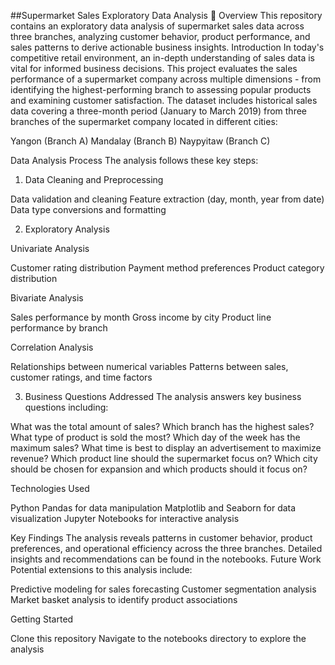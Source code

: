 ##Supermarket Sales Exploratory Data Analysis 🛒
Overview
This repository contains an exploratory data analysis of supermarket sales data across three branches, analyzing customer behavior, product performance, and sales patterns to derive actionable business insights.
Introduction
In today's competitive retail environment, an in-depth understanding of sales data is vital for informed business decisions. This project evaluates the sales performance of a supermarket company across multiple dimensions - from identifying the highest-performing branch to assessing popular products and examining customer satisfaction.
The dataset includes historical sales data covering a three-month period (January to March 2019) from three branches of the supermarket company located in different cities:

Yangon (Branch A)
Mandalay (Branch B)
Naypyitaw (Branch C)

Data Analysis Process
The analysis follows these key steps:
1. Data Cleaning and Preprocessing

Data validation and cleaning
Feature extraction (day, month, year from date)
Data type conversions and formatting

2. Exploratory Analysis

Univariate Analysis

Customer rating distribution
Payment method preferences
Product category distribution


Bivariate Analysis

Sales performance by month
Gross income by city
Product line performance by branch


Correlation Analysis

Relationships between numerical variables
Patterns between sales, customer ratings, and time factors



3. Business Questions Addressed
The analysis answers key business questions including:

What was the total amount of sales?
Which branch has the highest sales?
What type of product is sold the most?
Which day of the week has the maximum sales?
What time is best to display an advertisement to maximize revenue?
Which product line should the supermarket focus on?
Which city should be chosen for expansion and which products should it focus on?

Technologies Used

Python
Pandas for data manipulation
Matplotlib and Seaborn for data visualization
Jupyter Notebooks for interactive analysis

Key Findings
The analysis reveals patterns in customer behavior, product preferences, and operational efficiency across the three branches. Detailed insights and recommendations can be found in the notebooks.
Future Work
Potential extensions to this analysis include:

Predictive modeling for sales forecasting
Customer segmentation analysis
Market basket analysis to identify product associations

Getting Started

Clone this repository
Navigate to the notebooks directory to explore the analysis
